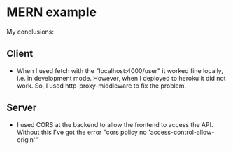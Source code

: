 # MERN example

My conclusions:

## Client

- When I used fetch with the "localhost:4000/user" it worked fine locally, i.e. in development mode. However, when I deployed to heroku it did not work. So, I used http-proxy-middleware to fix the problem.

## Server

- I used CORS at the backend to allow the frontend to access the API. Without this I've got the error "cors policy no 'access-control-allow-origin'"
